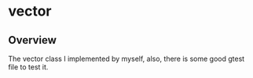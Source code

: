 # vector

## Overview
The vector class I implemented by myself, 
also, there is some good gtest file to test it.
